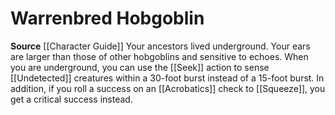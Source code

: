 ﻿---
id: '44'
name: Warrenbred Hobgoblin
rarity: Common
source: '[[DATABASE/source/Character Guide|Character Guide]]'
trait: null
type: Heritage

---
# Warrenbred Hobgoblin

**Source** [[Character Guide]] 
Your ancestors lived underground. Your ears are larger than those of other hobgoblins and sensitive to echoes. When you are underground, you can use the [[Seek]] action to sense [[Undetected]] creatures within a 30-foot burst instead of a 15-foot burst. In addition, if you roll a success on an [[Acrobatics]] check to [[Squeeze]], you get a critical success instead.